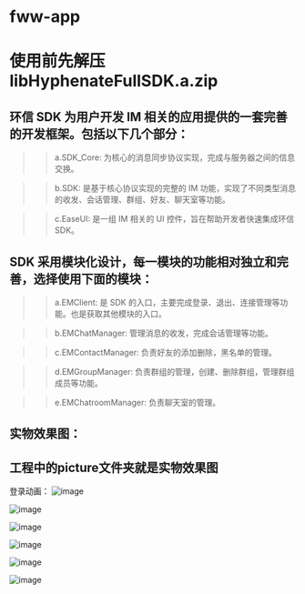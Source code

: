 # fww-app
# 使用前先解压 libHyphenateFullSDK.a.zip

## 环信 SDK 为用户开发 IM 相关的应用提供的一套完善的开发框架。包括以下几个部分：

>> a.SDK_Core: 为核心的消息同步协议实现，完成与服务器之间的信息交换。

>> b.SDK: 是基于核心协议实现的完整的 IM 功能，实现了不同类型消息的收发、会话管理、群组、好友、聊天室等功能。

>> c.EaseUI: 是一组 IM 相关的 UI 控件，旨在帮助开发者快速集成环信 SDK。

## SDK 采用模块化设计，每一模块的功能相对独立和完善，选择使用下面的模块：

>> a.EMClient: 是 SDK 的入口，主要完成登录、退出、连接管理等功能。也是获取其他模块的入口。

>> b.EMChatManager: 管理消息的收发，完成会话管理等功能。

>> c.EMContactManager: 负责好友的添加删除，黑名单的管理。

>> d.EMGroupManager: 负责群组的管理，创建、删除群组，管理群组成员等功能。

>> e.EMChatroomManager: 负责聊天室的管理。


## 实物效果图：

## 工程中的picture文件夹就是实物效果图

  登录动画：
  ![image](https://github.com/handy1qq/fww聊天app/raw/master/picture/login.png)

 ![image](https://github.com/handy1qq/fww-app/picture/app.png)

 ![image](https://github.com/handy1qq/fww-app/picture/addfriend.png)

 ![image](https://github.com/handy1qq/fww-app/picture/chat.png)

 ![image](https://github.com/handy1qq/fww-app/picture/chating.png)

 ![image](https://github.com/handy1qq/fww-app/picture/login.png)
